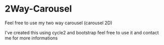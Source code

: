 2Way-Carousel
=============

Feel free to use my two way carousel (carousel 2D)

I've created this using cycle2 and bootstrap feel free to use it and contact me for more informations
